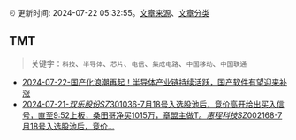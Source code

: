 :alarm_clock: 更新时间: 2024-07-22 05:32:55。[文章来源](/README.md)、[文章分类](/TAGS.md)

## TMT


> 关键字：`科技`、`半导体`、`芯片`、`电信`、`集成电路`、`中国移动`、`中国联通`



- [2024-07-22-国产化浪潮再起！半导体产业链持续活跃，国产软件有望迎来补涨](https://www.cls.cn/detail/1740028) 
- [2024-07-21-$双乐股份SZ301036$-7月18号入选股池后，竞价高开给出买入信号，直至9:52上板，桑田哥净买1015万，章盟主做T。$惠程科技SZ002168$-7月18号入选股池后，竞价...](https://xueqiu.com/2511196912/298250029) 
